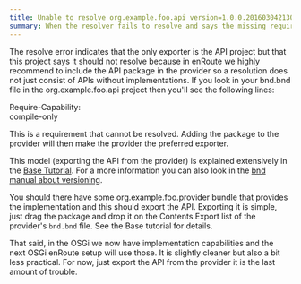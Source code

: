 ```yaml
---
title: Unable to resolve org.example.foo.api version=1.0.0.201603042130 missing requirement false
summary: When the resolver fails to resolve and says the missing requirement is false.
---
```


The resolve error indicates that the only exporter is the API project but that this project says it should not resolve because in enRoute we highly recommend to include the API package in the provider so a resolution does not just consist of APIs without implementations. If you look in your bnd.bnd file in the org.example.foo.api project then you'll see the following lines:

Require-Capability: \
compile-only

This is a requirement that cannot be resolved. Adding the package to the provider will then make the provider the preferred exporter.

This model (exporting the API from the provider) is explained extensively in the [Base Tutorial][1]. For a more information you can also look in the [bnd manual about versioning][2].

You should there have some org.example.foo.provider bundle that provides the implementation and this should export the API. Exporting it is simple, just drag the package and drop it on the Contents Export list of the provider's `bnd.bnd` file. See the Base tutorial for details.

That said, in the OSGi we now have implementation capabilities and the next OSGi enRoute setup will use those. It is slightly cleaner but also a bit less practical. For now, just export the API from the provider it is the last amount of trouble.


[1]: /tutorial_base/300-api.html
[2]: http://bnd.bndtools.org/chapters/170-versioning.html
